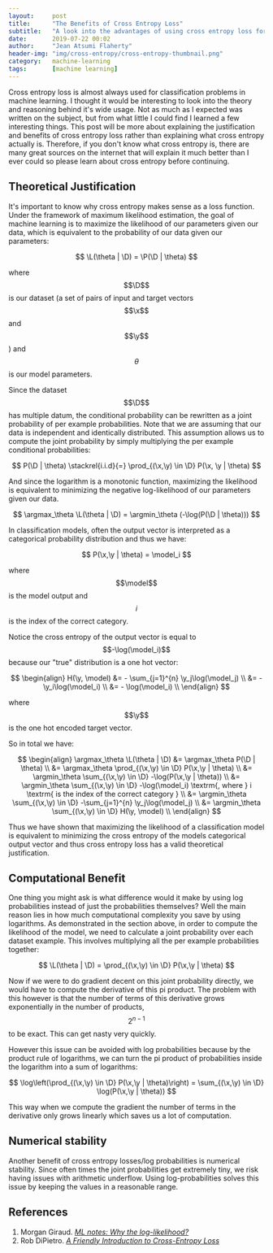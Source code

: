 ```yaml
---
layout:     post
title:      "The Benefits of Cross Entropy Loss"
subtitle:   "A look into the advantages of using cross entropy loss for classification problems."
date:       2019-07-22 00:02
author:     "Jean Atsumi Flaherty"
header-img: "img/cross-entropy/cross-entropy-thumbnail.png"
category:   machine-learning
tags:       [machine learning]
---
```

<div style="display: none">
<!-- LaTeX Helpers -->
$$
\newcommand{\argmax}{\mathop{\mathrm{argmax}}}
\newcommand{\argmin}{\mathop{\mathrm{argmin}}}
\newcommand{\vect}[1]{ \boldsymbol{#1} }
\newcommand{\batch}[1]{ ^{({#1})} }
\newcommand{\grad}[1]{ \nabla#1 }
\newcommand{\gradWrt}[2]{ \nabla_{#2}#1 }
\newcommand{\gradDir}[1]{ \frac{ \grad{#1} }{ \| \grad{#1} \|} }
\newcommand{\gradDirWrt}[2]{ \frac{ \gradWrt{#1}{#2} }{\| \gradWrt{#1}{#2} \|} }
\newcommand{\partialD}[2]{ \frac{ \partial#1 }{ \partial#2 } }
\newcommand{\partialDTwo}[3]{ \frac{ \partial#1 }{ \partial#2\partial#3 } }

\newcommand{\L}{ \mathcal{L} }
\newcommand{\P}{ P }
\newcommand{\D}{ D }
\newcommand{\R}{ \mathbb{R} }
\newcommand{\H}{ \boldsymbol{H} }
\newcommand{\y}{ \vect{y} }\hat{x}^{(k)}
\newcommand{\x}{ \vect{x} }
\newcommand{\model}{ f(\x,\theta) }
$$
</div>

Cross entropy loss is almost always used for classification problems in machine learning.  I thought it would be interesting to look into the theory and reasoning behind it's wide usage.  Not as much as I expected was written on the subject, but from what little I could find I learned a few interesting things.  This post will be more about explaining the justification and benefits of cross entropy loss rather than explaining what cross entropy actually is.  Therefore, if you don't know what cross entropy is, there are many great sources on the internet that will explain it much better than I ever could so please learn about cross entropy before continuing.

## Theoretical Justification

It's important to know why cross entropy makes sense as a loss function. Under the framework of maximum likelihood estimation, the goal of machine learning is to maximize the likelihood of our parameters given our data, which is equivalent to the probability of our data given our parameters:

$$
\L(\theta | \D) = \P(\D | \theta)
$$

where $$\D$$ is our dataset (a set of pairs of input and target vectors $$\x$$ and $$\y$$) and $$ \theta $$ is our model parameters.

Since the dataset $$\D$$ has multiple datum, the conditional probability can be rewritten as a joint probability of per example probabilities. Note that we are assuming that our data is independent and identically distributed. This assumption allows us to compute the joint probability by simply multiplying the per example conditional probabilities:

$$
P(\D | \theta) \stackrel{i.i.d}{=} \prod_{(\x,\y) \in \D} P(\x, \y | \theta)
$$

And since the logarithm is a monotonic function, maximizing the likelihood is equivalent to minimizing the negative log-likelihood of our parameters given our data.

$$
\argmax_\theta \L(\theta | \D) = \argmin_\theta (-\log(P(\D | \theta)))
$$

In classification models, often the output vector is interpreted as a categorical probability distribution and thus we have:

$$
P(\x,\y | \theta) = \model_i
$$

where $$\model$$ is the model output and $$i$$ is the index of the correct category.

Notice the cross entropy of the output vector is equal to $$-\log(\model_i)$$ because our "true" distribution is a one hot vector:

$$
\begin{align}
  H(\y, \model) &= - \sum_{j=1}^{n} \y_j\log(\model_j) \\
  &= - \y_i\log(\model_i) \\
  &= - \log(\model_i) \\
\end{align}
$$

where $$\y$$ is the one hot encoded target vector.

So in total we have:

$$
\begin{align}
    \argmax_\theta \L(\theta | \D) &= \argmax_\theta P(\D | \theta) \\
    &= \argmax_\theta \prod_{(\x,\y) \in \D} P(\x,\y | \theta) \\
    &= \argmin_\theta \sum_{(\x,\y) \in \D} -\log(P(\x,\y | \theta)) \\
    &= \argmin_\theta \sum_{(\x,\y) \in \D} -\log(\model_i) \textrm{, where } i \textrm{ is the index of the correct category } \\
    &= \argmin_\theta \sum_{(\x,\y) \in \D} -\sum_{j=1}^{n} \y_j\log(\model_j) \\
    &= \argmin_\theta \sum_{(\x,\y) \in \D} H(\y, \model) \\
\end{align}
$$

Thus we have shown that maximizing the likelihood of a classification model is equivalent to minimizing the cross entropy of the models categorical output vector and thus cross entropy loss has a valid theoretical justification.

## Computational Benefit

One thing you might ask is what difference would it make by using log probabilities instead of just the probabilities themselves? Well the main reason lies in how much computational complexity you save by using logarithms.  As demonstrated in the section above, in order to compute the likelihood of the model, we need to calculate a joint probability over each dataset example. This involves multiplying all the per example probabilities together:

$$
\L(\theta | \D) = \prod_{(\x,\y) \in \D} P(\x,\y | \theta)
$$

Now if we were to do gradient decent on this joint probability directly, we would have to compute the derivative of this pi product. The problem with this however is that the number of terms of this derivative grows exponentially in the number of products, $$2^{n-1}$$ to be exact. This can get nasty very quickly.

However this issue can be avoided with log probabilities because by the product rule of logarithms, we can turn the pi product of probabilities inside the logarithm into a sum of logarithms:

$$
\log\left(\prod_{(\x,\y) \in \D} P(\x,\y | \theta)\right) = \sum_{(\x,\y) \in \D} \log(P(\x,\y | \theta))
$$

This way when we compute the gradient the number of terms in the derivative only grows linearly which saves us a lot of computation.

## Numerical stability

Another benefit of cross entropy losses/log probabilities is numerical stability. Since often times the joint probabilities get extremely tiny, we risk having issues with arithmetic underflow. Using log-probabilities solves this issue by keeping the values in a reasonable range.


## References

1. Morgan Giraud. *[ML notes: Why the log-likelihood?](https://blog.metaflow.fr/ml-notes-why-the-log-likelihood-24f7b6c40f83)*
2. Rob DiPietro. *[A Friendly Introduction to Cross-Entropy Loss](https://rdipietro.github.io/friendly-intro-to-cross-entropy-loss/#cross-entropy)*
